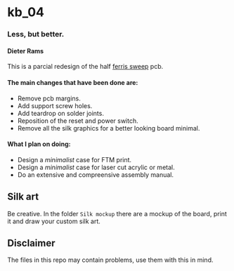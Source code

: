 # kb_04

### Less, but better.

#### Dieter Rams

This is a parcial redesign of the half [ferris sweep](https://github.com/davidphilipbarr/Sweep) pcb.

#### The main changes that have been done are:

- Remove pcb margins.
- Add support screw holes.
- Add teardrop on solder joints.
- Reposition of the reset and power switch.
- Remove all the silk graphics for a better looking board minimal.

#### What I plan on doing:

- Design a _minimalist_ case for FTM print.
- Design a _minimalist_ case for laser cut acrylic or metal.
- Do an extensive and compreensive assembly manual.

## Silk art

Be creative. In the folder `Silk mockup` there are a mockup of the board, print it and draw your custom silk art.

## Disclaimer

The files in this repo may contain problems, use them with this in mind.
